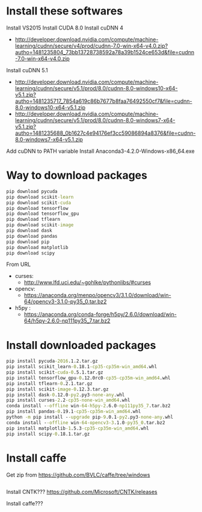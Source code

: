 # Install these softwares

Install VS2015
Install CUDA 8.0
Install cuDNN 4

+ http://developer.download.nvidia.com/compute/machine-learning/cudnn/secure/v4/prod/cudnn-7.0-win-x64-v4.0.zip?autho=1481235804_73bb13728738592a78a39b1524ce653d&file=cudnn-7.0-win-x64-v4.0.zip

Install cuDNN 5.1

+ http://developer.download.nvidia.com/compute/machine-learning/cudnn/secure/v5.1/prod/8.0/cudnn-8.0-windows10-x64-v5.1.zip?autho=1481235717_7854a619c86b7677b8faa76492550cf7&file=cudnn-8.0-windows10-x64-v5.1.zip
+ http://developer.download.nvidia.com/compute/machine-learning/cudnn/secure/v5.1/prod/8.0/cudnn-8.0-windows7-x64-v5.1.zip?autho=1481235688_0b1627c4e94176ef3cc59086894a8376&file=cudnn-8.0-windows7-x64-v5.1.zip

Add cuDNN to PATH variable
Install Anaconda3-4.2.0-Windows-x86_64.exe

# Way to download packages

```bat
pip download pycuda
pip download scikit-learn
pip download scikit-cuda
pip download tensorflow
pip download tensorflow_gpu
pip download tflearn
pip download scikit-image
pip download dask
pip download pandas
pip download pip
pip download matplotlib
pip download scipy
```

From URL

+ curses: 
  + http://www.lfd.uci.edu/~gohlke/pythonlibs/#curses
+ opencv: 
  + https://anaconda.org/menpo/opencv3/3.1.0/download/win-64/opencv3-3.1.0-py35_0.tar.bz2
+ h5py  : 
  + https://anaconda.org/conda-forge/h5py/2.6.0/download/win-64/h5py-2.6.0-np111py35_7.tar.bz2

# Install downloaded packages

```bat
pip install pycuda-2016.1.2.tar.gz
pip install scikit_learn-0.18.1-cp35-cp35m-win_amd64.whl
pip install scikit-cuda-0.5.1.tar.gz
pip install tensorflow_gpu-0.12.0rc0-cp35-cp35m-win_amd64.whl
pip install tflearn-0.2.1.tar.gz
pip install scikit-image-0.12.3.tar.gz
pip install dask-0.12.0-py2.py3-none-any.whl
pip install curses-2.2-cp35-none-win_amd64.whl
conda install --offline win-64-h5py-2.6.0-np111py35_7.tar.bz2
pip install pandas-0.19.1-cp35-cp35m-win_amd64.whl
python -m pip install --upgrade pip-9.0.1-py2.py3-none-any.whl
conda install --offline win-64-opencv3-3.1.0-py35_0.tar.bz2
pip install matplotlib-1.5.3-cp35-cp35m-win_amd64.whl
pip install scipy-0.18.1.tar.gz

```

# Install caffe 

Get zip from https://github.com/BVLC/caffe/tree/windows


```bat


```


Install CNTK???  https://github.com/Microsoft/CNTK/releases

Install caffe??? 



